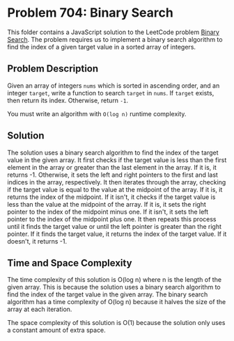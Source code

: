 # Problem 704: Binary Search

This folder contains a JavaScript solution to the LeetCode problem [Binary Search](https://leetcode.com/problems/binary-search/). The problem requires us to implement a binary search algorithm to find the index of a given target value in a sorted array of integers.

## Problem Description

Given an array of integers `nums` which is sorted in ascending order, and an integer `target`, write a function to search `target` in `nums`. If `target` exists, then return its index. Otherwise, return `-1`.

You must write an algorithm with `O(log n)` runtime complexity.

## Solution

The solution uses a binary search algorithm to find the index of the target value in the given array. It first checks if the target value is less than the first element in the array or greater than the last element in the array. If it is, it returns -1. Otherwise, it sets the left and right pointers to the first and last indices in the array, respectively. It then iterates through the array, checking if the target value is equal to the value at the midpoint of the array. If it is, it returns the index of the midpoint. If it isn't, it checks if the target value is less than the value at the midpoint of the array. If it is, it sets the right pointer to the index of the midpoint minus one. If it isn't, it sets the left pointer to the index of the midpoint plus one. It then repeats this process until it finds the target value or until the left pointer is greater than the right pointer. If it finds the target value, it returns the index of the target value. If it doesn't, it returns -1.

## Time and Space Complexity

The time complexity of this solution is O(log n) where n is the length of the given array. This is because the solution uses a binary search algorithm to find the index of the target value in the given array. The binary search algorithm has a time complexity of O(log n) because it halves the size of the array at each iteration.

The space complexity of this solution is O(1) because the solution only uses a constant amount of extra space.